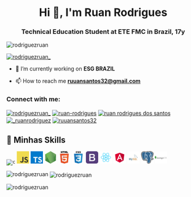 <h1 align="center">Hi 👋, I'm Ruan Rodrigues</h1>
<h3 align="center">Technical Education Student at ETE FMC in Brazil, 17y</h3>

<p align="left"> <img src="https://komarev.com/ghpvc/?username=rodriguezruan&label=Profile%20views&color=0e75b6&style=flat" alt="rodriguezruan" /> </p>

<p align="left"> <a href="https://twitter.com/rodriguezruan_" target="blank"><img src="https://img.shields.io/twitter/follow/rodriguezruan_?logo=twitter&style=for-the-badge" alt="rodriguezruan_" /></a> </p>

- 🔭 I’m currently working on **ESG BRAZIL**

- 📫 How to reach me **ruuansantos32@gmail.com**

<h3 align="left">Connect with me:</h3>
<p align="left">
<a href="https://twitter.com/rodriguezruan_" target="blank"><img align="center" src="https://raw.githubusercontent.com/rahuldkjain/github-profile-readme-generator/master/src/images/icons/Social/twitter.svg" alt="rodriguezruan_" height="30" width="40" /></a>
<a href="https://linkedin.com/in/ruan-rodrigues" target="blank"><img align="center" src="https://raw.githubusercontent.com/rahuldkjain/github-profile-readme-generator/master/src/images/icons/Social/linked-in-alt.svg" alt="ruan-rodrigues" height="30" width="40" /></a>
<a href="https://fb.com/ruan rodrigues dos santos" target="blank"><img align="center" src="https://raw.githubusercontent.com/rahuldkjain/github-profile-readme-generator/master/src/images/icons/Social/facebook.svg" alt="ruan rodrigues dos santos" height="30" width="40" /></a>
<a href="https://instagram.com/_ruanrodriguez" target="blank"><img align="center" src="https://raw.githubusercontent.com/rahuldkjain/github-profile-readme-generator/master/src/images/icons/Social/instagram.svg" alt="_ruanrodriguez" height="30" width="40" /></a>
<a href="https://www.hackerrank.com/ruuansantos32" target="blank"><img align="center" src="https://raw.githubusercontent.com/rahuldkjain/github-profile-readme-generator/master/src/images/icons/Social/hackerrank.svg" alt="ruuansantos32" height="30" width="40" /></a>
</p>

## 🚀 Minhas Skills

<code><img height="32" src="https://cdn.iconscout.com/icon/free/png-512/c-programming-569564.png" alt="c"/></code>
<code><img height="32" src="https://raw.githubusercontent.com/github/explore/80688e429a7d4ef2fca1e82350fe8e3517d3494d/topics/javascript/javascript.png" alt="Javascript"/></code>
<code><img height="32" src="https://raw.githubusercontent.com/github/explore/80688e429a7d4ef2fca1e82350fe8e3517d3494d/topics/typescript/typescript.png" alt="Typescript"/></code>
<code><img height="32" src="https://raw.githubusercontent.com/github/explore/80688e429a7d4ef2fca1e82350fe8e3517d3494d/topics/nodejs/nodejs.png" alt="Nodejs"/></code>
<code><img height="32" src="https://raw.githubusercontent.com/github/explore/80688e429a7d4ef2fca1e82350fe8e3517d3494d/topics/html/html.png" alt="HTML5"/></code>
<code><img height="32" src="https://raw.githubusercontent.com/github/explore/80688e429a7d4ef2fca1e82350fe8e3517d3494d/topics/css/css.png" alt="CSS"/></code>
<code><img height="32" src="https://raw.githubusercontent.com/github/explore/80688e429a7d4ef2fca1e82350fe8e3517d3494d/topics/bootstrap/bootstrap.png" alt="Bootstrap"/></code>
<code><img height="32" src="https://raw.githubusercontent.com/github/explore/80688e429a7d4ef2fca1e82350fe8e3517d3494d/topics/react/react.png" alt="React"/></code>
<code><img height="32" src="https://raw.githubusercontent.com/github/explore/80688e429a7d4ef2fca1e82350fe8e3517d3494d/topics/angular/angular.png" alt="Angular"/></code>
<code><img height="32" src="https://raw.githubusercontent.com/github/explore/80688e429a7d4ef2fca1e82350fe8e3517d3494d/topics/mysql/mysql.png" alt="MySQL"/></code>
<code><img height="32" src="https://raw.githubusercontent.com/github/explore/80688e429a7d4ef2fca1e82350fe8e3517d3494d/topics/postgresql/postgresql.png" alt="PostegreSQL"/></code>
<code><img height="32" src="https://raw.githubusercontent.com/github/explore/80688e429a7d4ef2fca1e82350fe8e3517d3494d/topics/mongodb/mongodb.png" alt="MongoDB"/></code>

<p><img align="left" src="https://github-readme-stats.vercel.app/api/top-langs?username=rodriguezruan&show_icons=true&theme=synthwave&title_color=8e22c9&text_color=ffffff&locale=pt-br&layout=compact" alt="rodriguezruan" /></p>

<p>&nbsp;<img align="center" src="https://github-readme-stats.vercel.app/api?username=rodriguezruan&show_icons=true&theme=synthwave&title_color=6717de&text_color=ffffff&locale=en" alt="rodriguezruan" /></p>

<p><img align="center" src="https://github-readme-streak-stats.herokuapp.com/?user=rodriguezruan&theme=dark" alt="rodriguezruan" /></p>
